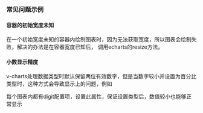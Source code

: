 ### 常见问题示例

#### 容器的初始宽度未知

在一个初始宽度未知的容器内绘制图表时，因为无法获取宽度，所以图表会绘制失败，解决的办法是在容器宽度已知后，
调用echarts的resize方法。

<vuep template="#container-width"></vuep>

<script v-pre type="text/x-template" id="container-width">
<template>
  <el-tabs type="border-card" v-model="activeName">
    <el-tab-pane label="用户管理" name="1"> <!-- name 中的数字对应chart的ref -->
      <ve-line :data="chartData" ref="chart1"></ve-line>
    </el-tab-pane>
    <el-tab-pane label="配置管理" name="2">
      <ve-line :data="chartData" ref="chart2"></ve-line>
    </el-tab-pane>
    <el-tab-pane label="角色管理" name="3">
      <ve-line :data="chartData" ref="chart3"></ve-line>
    </el-tab-pane>
    <el-tab-pane label="定时任务" name="4">
      <ve-line :data="chartData" ref="chart4"></ve-line>
    </el-tab-pane>
  </el-tabs>
</template>

<script>
  // 使用前需先引入对应模块
  // import 'echarts/lib/component/toolbox'
  module.exports = {
    data () {
      return {
        activeName: '1'
      }
    },
    created: function () {
      this.chartData = {
        columns: ['日期', '销售额-1季度'],
        rows: [
          { '日期': '1月1日', '销售额-1季度': 1523 },
          { '日期': '1月2日', '销售额-1季度': 1223 },
          { '日期': '1月3日', '销售额-1季度': 2123 },
          { '日期': '1月4日', '销售额-1季度': 4123 },
          { '日期': '1月5日', '销售额-1季度': 3123 },
          { '日期': '1月6日', '销售额-1季度': 7123 }
        ]
      }
    },
    watch: {
      activeName (v) {
        this.$nextTick(_ => {
          this.$refs[`chart${v}`].echarts.resize()
        })
      }
    }
  }
</script>
</script>

#### 小数显示精度

v-charts处理数据类型时默认保留两位有效数字，但是当数字较小并设置为百分比类型时，这种方式会导致显示上的问题，例如

<vuep template="#error-digit"></vuep>

<script v-pre type="text/x-template" id="error-digit">
<template>
  <ve-line :data="chartData" :settings="chartSettings">
  </ve-line>
</template>

<script>
  module.exports = {
    created: function () {
      this.chartData = {
        columns: ['日期', 'value'],
        rows: [
          { '日期': '1月1日', 'value': 0.00001 },
          { '日期': '1月2日', 'value': 0.00002 },
          { '日期': '1月3日', 'value': 0.00003 },
          { '日期': '1月4日', 'value': 0.00004 },
          { '日期': '1月5日', 'value': 0.00005 },
          { '日期': '1月6日', 'value': 0.00006 }
        ]
      },
      this.chartSettings = {
        yAxisType: ['percent']
      }
    }
  }
</script>
</script>

每个图表内都有digit配置项，设置此属性，保证设置类型后，数值较小也能够正常显示

<vuep template="#true-digit"></vuep>

<script v-pre type="text/x-template" id="true-digit">
<template>
  <ve-line :data="chartData" :settings="chartSettings">
  </ve-line>
</template>

<script>
  module.exports = {
    created: function () {
      this.chartData = {
        columns: ['日期', 'value'],
        rows: [
          { '日期': '1月1日', 'value': 0.00001 },
          { '日期': '1月2日', 'value': 0.00002 },
          { '日期': '1月3日', 'value': 0.00003 },
          { '日期': '1月4日', 'value': 0.00004 },
          { '日期': '1月5日', 'value': 0.00005 },
          { '日期': '1月6日', 'value': 0.00006 }
        ]
      },
      this.chartSettings = {
        yAxisType: ['percent'],
        digit: 3
      }
    }
  }
</script>
</script>
